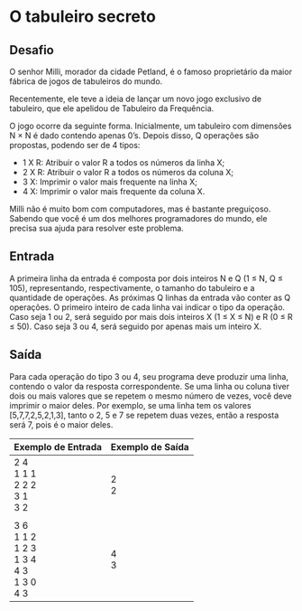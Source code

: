 # O tabuleiro secreto

## Desafio

O senhor Milli, morador da cidade Petland, é o famoso proprietário da maior fábrica de jogos de tabuleiros do mundo.  

Recentemente, ele teve a ideia de lançar um novo jogo exclusivo de tabuleiro, que ele apelidou de Tabuleiro da Frequência.  

O jogo ocorre da seguinte forma. Inicialmente, um tabuleiro com dimensões N × N é dado contendo apenas 0’s. Depois disso, Q operações são propostas, podendo ser de 4 tipos:  

- 1 X R: Atribuir o valor R a todos os números da linha X;  
- 2 X R: Atribuir o valor R a todos os números da coluna X;  
- 3 X: Imprimir o valor mais frequente na linha X;  
- 4 X: Imprimir o valor mais frequente da coluna X.  

Milli não é muito bom com computadores, mas é bastante preguiçoso. Sabendo que você é um dos melhores programadores do mundo, ele precisa sua ajuda para resolver este problema.  

## Entrada

A primeira linha da entrada é composta por dois inteiros N e Q (1 ≤ N, Q ≤ 105), representando, respectivamente, o tamanho do tabuleiro e a quantidade de operações. As próximas Q linhas da entrada vão conter as Q operações. O primeiro inteiro de cada linha vai indicar o tipo da operação. Caso seja 1 ou 2, será seguido por mais dois inteiros X (1 ≤ X ≤ N) e R (0 ≤ R ≤ 50). Caso seja 3 ou 4, será seguido por apenas mais um inteiro X.  

## Saída

Para cada operação do tipo 3 ou 4, seu programa deve produzir uma linha, contendo o valor da resposta correspondente. Se uma linha ou coluna tiver dois ou mais valores que se repetem o mesmo número de vezes, você deve imprimir o maior deles. Por exemplo, se uma linha tem os valores [5,7,7,2,5,2,1,3], tanto o 2, 5 e 7 se repetem duas vezes, então a resposta será 7, pois é o maior deles.  

| Exemplo de Entrada                                    | Exemplo de Saída |
| ----------------------------------------------------- | ---------------- |
| 2 4<br>1 1 1<br>2 2 2<br>3 1<br>3 2                   | 2<br>2           |
|                                                       |                  |
| 3 6<br>1 1 2<br>1 2 3<br>1 3 4<br>4 3<br>1 3 0<br>4 3 | 4<br>3           |
